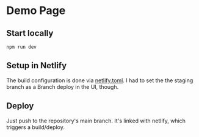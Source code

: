 # Demo Page

## Start locally

```
npm run dev
```

## Setup in Netlify

The build configuration is done via [netlify.toml](/netlify.toml).
I had to set the the staging branch as a Branch deploy in the UI, though.

## Deploy

Just push to the repository's main branch. It's linked with netlify, which
triggers a build/deploy.
